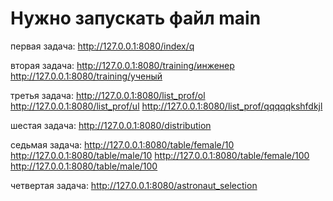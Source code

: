 # Нужно запускать файл main

первая задача:
http://127.0.0.1:8080/index/q

вторая задача:
http://127.0.0.1:8080/training/инженер
http://127.0.0.1:8080/training/ученый

третья задача:
http://127.0.0.1:8080/list_prof/ol
http://127.0.0.1:8080/list_prof/ul
http://127.0.0.1:8080/list_prof/qqqqqkshfdkjl

шестая задача:
http://127.0.0.1:8080/distribution

седьмая задача:
http://127.0.0.1:8080/table/female/10
http://127.0.0.1:8080/table/male/10
http://127.0.0.1:8080/table/female/100
http://127.0.0.1:8080/table/male/100

четвертая задача:
http://127.0.0.1:8080/astronaut_selection